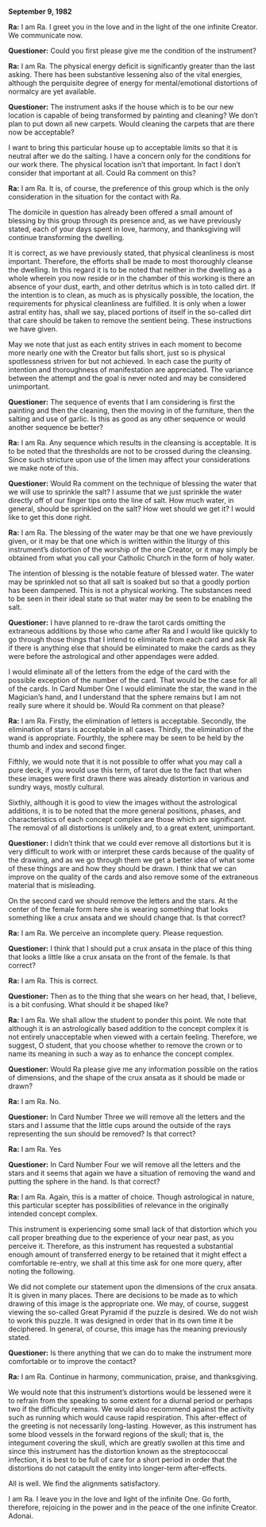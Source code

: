 <p><strong>September 9, 1982</strong></p>
<p><strong>Ra:</strong> I am Ra. I greet you in the love and in the light of the one infinite Creator. We communicate now.</p>
<p><strong>Questioner:</strong> Could you first please give me the condition of the instrument?</p>
<p><strong>Ra:</strong> I am Ra. The physical energy deficit is significantly greater than the last asking. There has been substantive lessening also of the vital energies, although the perquisite degree of energy for mental/emotional distortions of normalcy are yet available.</p>
<p><strong>Questioner:</strong> The instrument asks if the house which is to be our new location is capable of being transformed by painting and cleaning? We don’t plan to put down all new carpets. Would cleaning the carpets that are there now be acceptable?</p>
<p>I want to bring this particular house up to acceptable limits so that it is neutral after we do the salting. I have a concern only for the conditions for our work there. The physical location isn’t that important. In fact I don’t consider that important at all. Could Ra comment on this?</p>
<p><strong>Ra:</strong> I am Ra. It is, of course, the preference of this group which is the only consideration in the situation for the contact with Ra.</p>
<p>The domicile in question has already been offered a small amount of blessing by this group through its presence and, as we have previously stated, each of your days spent in love, harmony, and thanksgiving will continue transforming the dwelling.</p>
<p>It is correct, as we have previously stated, that physical cleanliness is most important. Therefore, the efforts shall be made to most thoroughly cleanse the dwelling. In this regard it is to be noted that neither in the dwelling as a whole wherein you now reside or in the chamber of this working is there an absence of your dust, earth, and other detritus which is in toto called dirt. If the intention is to clean, as much as is physically possible, the location, the requirements for physical cleanliness are fulfilled. It is only when a lower astral entity has, shall we say, placed portions of itself in the so-called dirt that care should be taken to remove the sentient being. These instructions we have given.</p>
<p>May we note that just as each entity strives in each moment to become more nearly one with the Creator but falls short, just so is physical spotlessness striven for but not achieved. In each case the purity of intention and thoroughness of manifestation are appreciated. The variance between the attempt and the goal is never noted and may be considered unimportant.</p>
<p><strong>Questioner:</strong> The sequence of events that I am considering is first the painting and then the cleaning, then the moving in of the furniture, then the salting and use of garlic. Is this as good as any other sequence or would another sequence be better?</p>
<p><strong>Ra:</strong> I am Ra. Any sequence which results in the cleansing is acceptable. It is to be noted that the thresholds are not to be crossed during the cleansing. Since such stricture upon use of the limen may affect your considerations we make note of this.</p>
<p><strong>Questioner:</strong> Would Ra comment on the technique of blessing the water that we will use to sprinkle the salt? I assume that we just sprinkle the water directly off of our finger tips onto the line of salt. How much water, in general, should be sprinkled on the salt? How wet should we get it? I would like to get this done right.</p>
<p><strong>Ra:</strong> I am Ra. The blessing of the water may be that one we have previously given, or it may be that one which is written within the liturgy of this instrument’s distortion of the worship of the one Creator, or it may simply be obtained from what you call your Catholic Church in the form of holy water.</p>
<p>The intention of blessing is the notable feature of blessed water. The water may be sprinkled not so that all salt is soaked but so that a goodly portion has been dampened. This is not a physical working. The substances need to be seen in their ideal state so that water may be seen to be enabling the salt.</p>
<p><strong>Questioner:</strong> I have planned to re-draw the tarot cards omitting the extraneous additions by those who came after Ra and I would like quickly to go through those things that I intend to eliminate from each card and ask Ra if there is anything else that should be eliminated to make the cards as they were before the astrological and other appendages were added.</p>
<p>I would eliminate all of the letters from the edge of the card with the possible exception of the number of the card. That would be the case for all of the cards. In Card Number One I would eliminate the star, the wand in the Magician’s hand, and I understand that the sphere remains but I am not really sure where it should be. Would Ra comment on that please?</p>
<p><strong>Ra:</strong> I am Ra. Firstly, the elimination of letters is acceptable. Secondly, the elimination of stars is acceptable in all cases. Thirdly, the elimination of the wand is appropriate. Fourthly, the sphere may be seen to be held by the thumb and index and second finger.</p>
<p>Fifthly, we would note that it is not possible to offer what you may call a pure deck, if you would use this term, of tarot due to the fact that when these images were first drawn there was already distortion in various and sundry ways, mostly cultural.</p>
<p>Sixthly, although it is good to view the images without the astrological additions, it is to be noted that the more general positions, phases, and characteristics of each concept complex are those which are significant. The removal of all distortions is unlikely and, to a great extent, unimportant.</p>
<p><strong>Questioner:</strong> I didn’t think that we could ever remove all distortions but it is very difficult to work with or interpret these cards because of the quality of the drawing, and as we go through them we get a better idea of what some of these things are and how they should be drawn. I think that we can improve on the quality of the cards and also remove some of the extraneous material that is misleading.</p>
<p>On the second card we should remove the letters and the stars. At the center of the female form here she is wearing something that looks something like a crux ansata and we should change that. Is that correct?</p>
<p><strong>Ra:</strong> I am Ra. We perceive an incomplete query. Please requestion.</p>
<p><strong>Questioner:</strong> I think that I should put a crux ansata in the place of this thing that looks a little like a crux ansata on the front of the female. Is that correct?</p>
<p><strong>Ra:</strong> I am Ra. This is correct.</p>
<p><strong>Questioner:</strong> Then as to the thing that she wears on her head, that, I believe, is a bit confusing. What should it be shaped like?</p>
<p><strong>Ra:</strong> I am Ra. We shall allow the student to ponder this point. We note that although it is an astrologically based addition to the concept complex it is not entirely unacceptable when viewed with a certain feeling. Therefore, we suggest, O student, that you choose whether to remove the crown or to name its meaning in such a way as to enhance the concept complex.</p>
<p><strong>Questioner:</strong> Would Ra please give me any information possible on the ratios of dimensions, and the shape of the crux ansata as it should be made or drawn?</p>
<p><strong>Ra:</strong> I am Ra. No.</p>
<p><strong>Questioner:</strong> In Card Number Three we will remove all the letters and the stars and I assume that the little cups around the outside of the rays representing the sun should be removed? Is that correct?</p>
<p><strong>Ra:</strong> I am Ra. Yes</p>
<p><strong>Questioner:</strong> In Card Number Four we will remove all the letters and the stars and it seems that again we have a situation of removing the wand and putting the sphere in the hand. Is that correct?</p>
<p><strong>Ra:</strong> I am Ra. Again, this is a matter of choice. Though astrological in nature, this particular scepter has possibilities of relevance in the originally intended concept complex.</p>
<p>This instrument is experiencing some small lack of that distortion which you call proper breathing due to the experience of your near past, as you perceive it. Therefore, as this instrument has requested a substantial enough amount of transferred energy to be retained that it might effect a comfortable re-entry, we shall at this time ask for one more query, after noting the following.</p>
<p>We did not complete our statement upon the dimensions of the crux ansata. It is given in many places. There are decisions to be made as to which drawing of this image is the appropriate one. We may, of course, suggest viewing the so-called Great Pyramid if the puzzle is desired. We do not wish to work this puzzle. It was designed in order that in its own time it be deciphered. In general, of course, this image has the meaning previously stated.</p>
<p><strong>Questioner:</strong> Is there anything that we can do to make the instrument more comfortable or to improve the contact?</p>
<p><strong>Ra:</strong> I am Ra. Continue in harmony, communication, praise, and thanksgiving.</p>
<p>We would note that this instrument’s distortions would be lessened were it to refrain from the speaking to some extent for a diurnal period or perhaps two if the difficulty remains. We would also recommend against the activity such as running which would cause rapid respiration. This after-effect of the greeting is not necessarily long-lasting. However, as this instrument has some blood vessels in the forward regions of the skull; that is, the integument covering the skull, which are greatly swollen at this time and since this instrument has the distortion known as the streptococcal infection, it is best to be full of care for a short period in order that the distortions do not catapult the entity into longer-term after-effects.</p>
<p>All is well. We find the alignments satisfactory.</p>
<p>I am Ra. I leave you in the love and light of the infinite One. Go forth, therefore, rejoicing in the power and in the peace of the one infinite Creator. Adonai.</p>